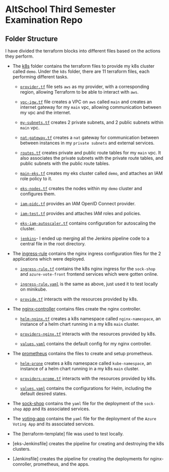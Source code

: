 # AltSchool Third Semester Examination Repo

## Folder Structure

I have divided the terraform blocks into different files based on the actions they perform.

- The [k8s](https://github.com/PaulBoye-py/third-sem-exam/tree/main/k8s) folder contains the terraform files to provide my k8s cluster called `demo`. Under the `k8s` folder, there are 11 terraform files, each performing different tasks.

  - [`provider.tf`](https://github.com/PaulBoye-py/third-sem-exam/blob/main/k8s/provider.tf) file sets `aws` as my provider, with a corresponding region, allowing Terraform to be able to interact with `aws`.

  - [`vpc-igw.tf`](https://github.com/PaulBoye-py/third-sem-exam/blob/main/k8s/vpc-igw.tf) file creates a VPC on `aws` called `main` and creates an internet gateway for my `main` vpc, allowing communication between my vpc and the internet.

  - [`my-subnets.tf`](https://github.com/PaulBoye-py/third-sem-exam/blob/main/k8s/my-subnets.tf) creates 2 private subnets, and 2 public subnets within `main` vpc.

  - [`nat-gateway.tf`](https://github.com/PaulBoye-py/third-sem-exam/blob/main/k8s/nat-gateway.tf) creates a `nat` gateway for communication between between instances in my `private subnets` and external services.

  - [`routes.tf`](https://github.com/PaulBoye-py/third-sem-exam/blob/main/k8s/routes.tf) creates private and public route tables for my `main` vpc. It also associates the private subnets with the private route tables, and public subnets with the public route tables.

  - [`main-eks.tf`](https://github.com/PaulBoye-py/third-sem-exam/blob/main/k8s/main-eks.tf) creates my eks cluster called `demo`, and attaches an IAM role policy to it.

  - [`eks-nodes.tf`](https://github.com/PaulBoye-py/third-sem-exam/blob/main/k8s/eks-nodes.tf) creates the nodes within my `demo` cluster and configures them.

  - [`iam-oidc.tf`](https://github.com/PaulBoye-py/third-sem-exam/blob/main/k8s/iam-oidc.tf) provides an IAM OpenID Connect provider.

  - [`iam-test.tf`](https://github.com/PaulBoye-py/third-sem-exam/blob/main/k8s/iam-test.tf) provides and attaches IAM roles and policies.

  - [`eks-iam-autoscaler.tf`](https://github.com/PaulBoye-py/third-sem-exam/blob/main/k8s/eks-iam-autoscaler.tf) contains configuration for autoscaling the cluster.

  - [`jenkins`](https://github.com/PaulBoye-py/third-sem-exam/blob/main/eks-cluster/jenkins)- I ended up merging all the Jenkins pipeline code to a central file in the root directory.

- The [ingress-rule](https://github.com/PaulBoye-py/third-sem-exam/tree/main/ingress-rule) contains the nginx ingress configuration files for the 2 applications which were deployed.

  - [`ingress-rule.tf`](https://github.com/PaulBoye-py/third-sem-exam/blob/main/ingress-rule/ingress-rule.tf) contains the k8s nginx ingress for the `sock-shop` and `azure-vote-front` frontend services which were gotten online.

  - [`ingress-rule.yaml`](https://github.com/PaulBoye-py/third-sem-exam/blob/main/ingress-rule/ingress-rule.yaml) is the same as above, just used it to test locally on minikube.

  - [`provide.tf`](https://github.com/PaulBoye-py/third-sem-exam/blob/main/ingress-rule/provide.tf) interacts with the resources provided by k8s.

- The [nginx-controller](https://github.com/PaulBoye-py/third-sem-exam/tree/main/nginx-controller) contains files create the nginx controller.

  - [`helm-nginx.tf`](https://github.com/PaulBoye-py/third-sem-exam/blob/main/nginx-controller/helm-nginx.tf) creates a k8s namespace called `nginx-namespace`, an instance of a helm chart running in a my k8s `main` cluster.

  - [`providers-nginx.tf`](https://github.com/PaulBoye-py/third-sem-exam/blob/main/nginx-controller/providers-nginx.tf) interacts with the resources provided by k8s.

  - [`values.yaml`](https://github.com/PaulBoye-py/third-sem-exam/tree/main/nginx-controller/values.yaml) contains the default config for my nginx controller.

- The [prometheus](https://github.com/PaulBoye-py/third-sem-exam/tree/main/prometheus) contains the files to create and setup prometheus.

  - [`helm-prone`](https://github.com/PaulBoye-py/third-sem-exam/blob/main/prometheus/helm-prome.tf) creates a k8s namespace called `kube-namespace`, an instance of a helm chart running in a my k8s `main` cluster.

  - [`providers-prome.tf`](https://github.com/PaulBoye-py/third-sem-exam/blob/main/prometheus/providers-prome.tf) interacts with the resources provided by k8s.

  - [`values.yaml`](https://github.com/PaulBoye-py/third-sem-exam/blob/main/prometheus/values.yaml) contains the configurations for Helm, including the default desired states.

- The [sock-shop](https://github.com/PaulBoye-py/third-sem-exam/tree/main/sock-shop) contains the `yaml` file for the deployment of the `sock-shop` app and its associated services.

- The [voting-app](https://github.com/PaulBoye-py/third-sem-exam/tree/main/voting-app) contains the `yaml` file for the deployment of the `Azure Voting App` and its associated services.

- The [terraform-template] file was used to test locally.

- [eks-Jenkinsfile] creates the pipeline for creating and destroying the k8s clusters.

- [Jenkinsfile] creates the pipeline for creating the deployments for nginx-conroller, prometheus, and the apps.

